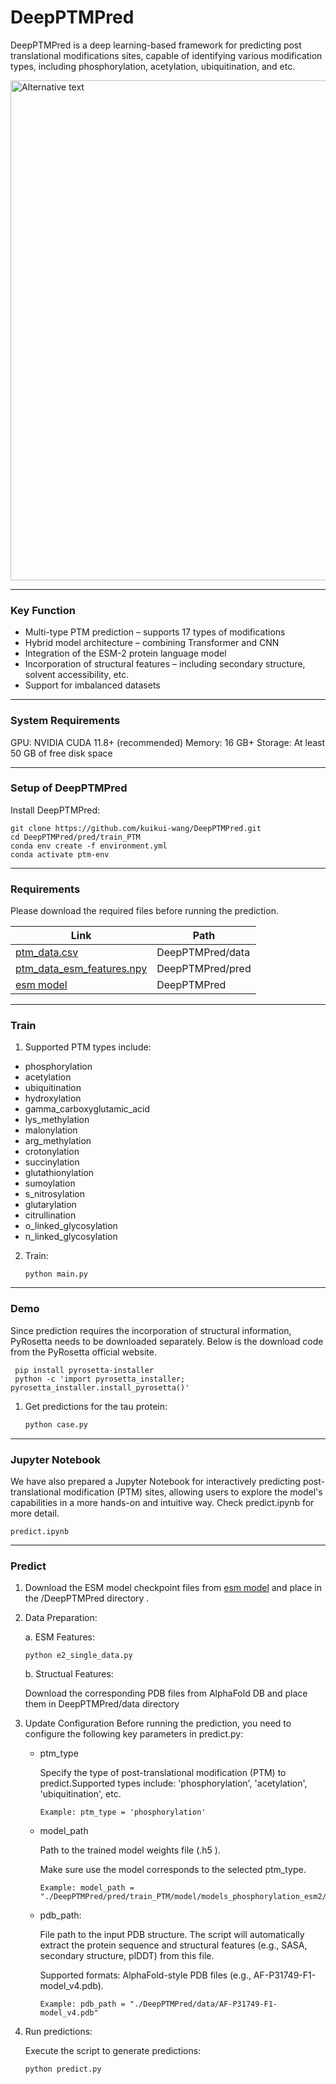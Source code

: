 # DeepPTMPred

DeepPTMPred is a deep learning-based framework for predicting post translational modifications sites, capable of identifying various modification types, including phosphorylation, acetylation, ubiquitination, and etc. 

 <img title="" src="./model.png" alt="Alternative text" width="800">

***
### Key Function
- Multi-type PTM prediction – supports 17 types of modifications
- Hybrid model architecture – combining Transformer and CNN
- Integration of the ESM-2 protein language model
- Incorporation of structural features – including secondary structure, solvent accessibility, etc.
- Support for imbalanced datasets

***
### System Requirements
GPU: NVIDIA CUDA 11.8+ (recommended) Memory: 16 GB+ Storage: At least 50 GB of free disk space

***
### Setup of DeepPTMPred

Install DeepPTMPred: 

```shell
git clone https://github.com/kuikui-wang/DeepPTMPred.git
cd DeepPTMPred/pred/train_PTM
conda env create -f environment.yml
conda activate ptm-env
```


***

### Requirements

Please download the required files before running the prediction.

| Link                                                                                                          | Path                |
| ------------------------------------------------------------------------------------------------------------- | ------------------- |
| [ptm_data.csv](https://drive.google.com/file/d/1sBSODTVUOm3Q7wa05fFmupYiQs072nKX/view?usp=drive_link)         | DeepPTMPred/data    |
| [ptm_data_esm_features.npy](https://drive.google.com/file/d/1wJgUQ861iqM3CXJJoQb6AT_jWT-2Dedi/view?usp=drive_link) | DeepPTMPred/pred    |
| [esm model](https://drive.google.com/drive/folders/1KYbfh3PGRhd_s0wn-8tZcbX_uvo1xdNm?usp=drive_link)   | DeepPTMPred         |


***
### Train

1. Supported PTM types include:
 - phosphorylation            
 - acetylation                
 - ubiquitination             
 - hydroxylation              
 - gamma_carboxyglutamic_acid 
 - lys_methylation            
 - malonylation               
 - arg_methylation            
 - crotonylation              
 - succinylation              
 - glutathionylation          
 - sumoylation                
 - s_nitrosylation            
 - glutarylation              
 - citrullination             
 - o_linked_glycosylation     
 - n_linked_glycosylation     


2. Train:
   ```
   python main.py 
   ```


***
### Demo
 
  Since prediction requires the incorporation of structural information, PyRosetta needs to be downloaded separately. Below is the download code from the PyRosetta official website.
  
     
     pip install pyrosetta-installer 
     python -c 'import pyrosetta_installer; pyrosetta_installer.install_pyrosetta()'
     

1. Get predictions for the tau protein:

   ```python
   python case.py
   ```

***
### Jupyter Notebook
 
   We have also prepared a Jupyter Notebook for interactively predicting post-translational modification (PTM) sites, allowing users to explore the model's capabilities in a more hands-on and intuitive way. Check predict.ipynb for more detail.
  
   ```shell
   predict.ipynb
   ```  
     
***

### Predict

1. Download the ESM model checkpoint files from [esm model](https://drive.google.com/drive/folders/1KYbfh3PGRhd_s0wn-8tZcbX_uvo1xdNm?usp=drive_link) and place in the /DeepPTMPred directory .

2. Data Preparation:

   a. ESM Features:
   
   ```shell
   python e2_single_data.py
   ```  

   b. Structual Features:
   
   Download the corresponding PDB files from AlphaFold DB and place them in DeepPTMPred/data directory


4. Update Configuration
Before running the prediction, you need to configure the following key parameters in predict.py:

    - ptm_type
   
      Specify the type of post-translational modification (PTM) to predict.Supported types include: 'phosphorylation', 'acetylation', 'ubiquitination', etc.
   
      ```shell
      Example: ptm_type = 'phosphorylation'
      ``` 

   - model_path

      Path to the trained model weights file (.h5 ).

      Make sure use the model corresponds to the selected ptm_type.
     
      ```shell
      Example: model_path = "./DeepPTMPred/pred/train_PTM/model/models_phosphorylation_esm2/ptm_data_210_39_64_best_model.h5"
      ``` 
    
   - pdb_path:
   
      File path to the input PDB structure. The script will automatically extract the protein sequence and structural features (e.g., SASA, secondary structure, plDDT) from this file.
   
      Supported formats: AlphaFold-style PDB files (e.g., AF-P31749-F1-model_v4.pdb).
     
      ```shell
      Example: pdb_path = "./DeepPTMPred/data/AF-P31749-F1-model_v4.pdb"
      ``` 


6. Run predictions:
   
   Execute the script to generate predictions:

   ```
   python predict.py 
   ```







































